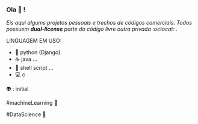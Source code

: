 ### Ola 🖖️ !


_Eis aqui algums projetos pessoais e trechos de códigos comerciais. Todos possuem **dual-license** parte do código livre outra privada :octocat: ._


LINGUAGEM EM USO:

- 🐍️ python (Django).
- :coffee:  java ...
- 🐧️ shell script ...
- 💻️ c


👽️ : initial

#machineLearning 🧠️ 

#DataScience 👻️


